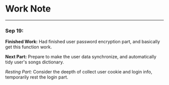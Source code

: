 # Work Note
--------

### Sep 19:

__Finished Work:__ Had finished user password encryption part, and basically get this function work.

__Next Part:__ Prepare to make the user data synchronize, and automatically tidy user's songs dictionary. 

_Resting Part:_ Consider the deepth of collect user cookie and login info, temporarily rest the login part.